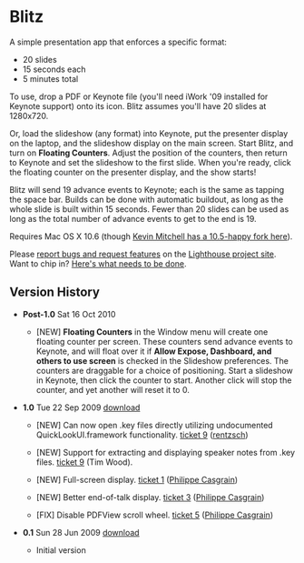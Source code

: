 # Blitz

A simple presentation app that enforces a specific format: 

* 20 slides
* 15 seconds each
* 5 minutes total

To use, drop a PDF or Keynote file (you'll need iWork '09 installed for Keynote support) onto its icon. Blitz assumes you'll have 20 slides at 1280x720.

Or, load the slideshow (any format) into Keynote, put the presenter display on the laptop, and the slideshow display on the main screen. Start Blitz, and turn on **Floating Counters**. Adjust the position of the counters, then return to Keynote and set the slideshow to the first slide. When you're ready, click the floating counter on the presenter display, and the show starts!

Blitz will send 19 advance events to Keynote; each is the same as tapping the space bar. Builds can be done with automatic buildout, as long as the whole slide is built within 15 seconds. Fewer than 20 slides can be used as long as the total number of advance events to get to the end is 19.

Requires Mac OS X 10.6 (though [Kevin Mitchell has a 10.5-happy fork here](http://github.com/kamitchell/Blitz)).

Please [report bugs and request features](http://rentzsch.lighthouseapp.com/projects/32860-blitz/tickets/new) on the [Lighthouse project site](http://rentzsch.lighthouseapp.com/projects/32860-blitz/tickets?q=all). Want to chip in? [Here's what needs to be done](http://rentzsch.lighthouseapp.com/projects/32860-blitz/tickets/bins/29884).

## Version History

* **Post-1.0** Sat 16 Oct 2010
	* [NEW] **Floating Counters** in the Window menu will create one floating counter per screen. These counters send advance events to Keynote, and will float over it if **Allow Expose, Dashboard, and others to use screen** is checked in the Slideshow preferences. The counters are draggable for a choice of positioning. Start a slideshow in Keynote, then click the counter to start. Another click will stop the counter, and yet another will reset it to 0.

* **1.0** Tue 22 Sep 2009 [download](http://cloud.github.com/downloads/rentzsch/Blitz/Blitz-1.0.zip)
	* [NEW] Can now open .key files directly utilizing undocumented QuickLookUI.framework functionality. [ticket 9](http://rentzsch.lighthouseapp.com/projects/32860/tickets/9) ([rentzsch](http://github.com/rentzsch/Blitz/commit/6770af7608d76e7424d2c181d93b4951f7b8006a))

	* [NEW] Support for extracting and displaying speaker notes from .key files. [ticket 9](http://rentzsch.lighthouseapp.com/projects/32860/tickets/9) (Tim Wood).

	* [NEW] Full-screen display. [ticket 1](http://rentzsch.lighthouseapp.com/projects/32860/tickets/1) ([Philippe Casgrain](http://github.com/rentzsch/Blitz/commit/7ba02d9c3a19e732bd4fa9c8c55e640e2e43173b))

	* [NEW] Better end-of-talk display. [ticket 3](http://rentzsch.lighthouseapp.com/projects/32860/tickets/3-better-end-of-talk-display) ([Philippe Casgrain](http://github.com/rentzsch/Blitz/commit/b4be0c5921f2edc31ea3f92d57ff52e4a16518d8))

	* [FIX] Disable PDFView scroll wheel. [ticket 5](http://rentzsch.lighthouseapp.com/projects/32860/tickets/5) ([Philippe Casgrain](http://github.com/rentzsch/Blitz/commit/2bc84f511646bc6799ac7fc742464b2e45082374))

* **0.1** Sun 28 Jun 2009 [download](http://cloud.github.com/downloads/rentzsch/Blitz/Blitz-0.1.zip)

	* Initial version
